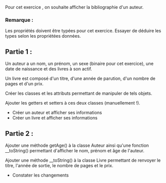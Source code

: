 Pour cet exercice , on souhaite afficher la bibliographie d'un auteur.

### Remarque :

Les propriétés doivent être typées pour cet exercice.
Essayer de déduire les types selon les propriétées données.

## Partie 1 :

Un auteur a un nom, un prénom, un sexe (binaire pour cet exercice), une date de naissance et des livres à son actif.

Un livre est composé d'un titre, d'une année de parution, d'un nombre de pages et d'un prix.

Créer les classes et les attributs permettant de manipuler de tels objets.

Ajouter les getters et setters à ces deux classes (manuellement !).

- Créer un auteur et afficher ses informations
- Créer un livre et afficher ses informations

## Partie 2 :

Ajouter une méthode getAge() à la classe Auteur ainsi qu'une fonction \_\_toString() permettant d'afficher le nom, prénom et âge de l'auteur.

Ajouter une méthode \_\_toString() à la classe Livre permettant de renvoyer le titre, l'année de sortie, le nombre de pages et le prix.

- Constater les changements
